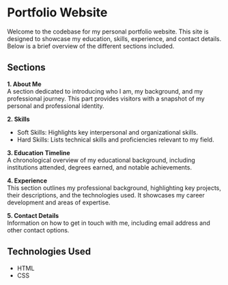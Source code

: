# Portfolio Website
Welcome to the codebase for my personal portfolio website. This site is designed to showcase my education, skills, experience, and contact details. Below is a brief overview of the different sections included.

## Sections
**1. About Me**  
A section dedicated to introducing who I am, my background, and my professional journey. This part provides visitors with a snapshot of my personal and professional identity.

**2. Skills**  
- Soft Skills: Highlights key interpersonal and organizational skills.
- Hard Skills: Lists technical skills and proficiencies relevant to my field.

**3. Education Timeline**  
A chronological overview of my educational background, including institutions attended, degrees earned, and notable achievements.

**4. Experience**  
This section outlines my professional background, highlighting key projects, their descriptions, and the technologies used. It showcases my career development and areas of expertise.

**5. Contact Details**  
Information on how to get in touch with me, including email address and other contact options.

## Technologies Used
- HTML
- CSS
